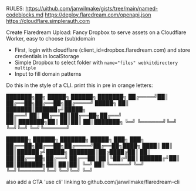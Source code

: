 RULES:
https://uithub.com/janwilmake/gists/tree/main/named-codeblocks.md
https://deploy.flaredream.com/openapi.json
https://cloudflare.simplerauth.com

Create Flaredream Upload: Fancy Dropbox to serve assets on a Cloudflare Worker, easy to choose (sub)domain

- First, login with cloudflare (client_id=dropbox.flaredream.com) and store credentials in localStorage
- Simple Dropbox to select folder with `name="files" webkitdirectory multiple`
- Input to fill domain patterns

Do this in the style of a CLI. print this in pre in orange letters:

███████╗██╗ █████╗ ██████╗ ███████╗
██╔════╝██║ ██╔══██╗██╔══██╗██╔════╝
█████╗ ██║ ███████║██████╔╝█████╗  
██╔══╝ ██║ ██╔══██║██╔══██╗██╔══╝  
██║ ███████╗██║ ██║██║ ██║███████╗
╚═╝ ╚══════╝╚═╝ ╚═╝╚═╝ ╚═╝╚══════╝

██████╗ ██████╗ ███████╗ █████╗ ███╗ ███╗
██╔══██╗██╔══██╗██╔════╝██╔══██╗████╗ ████║
██║ ██║██████╔╝█████╗ ███████║██╔████╔██║
██║ ██║██╔══██╗██╔══╝ ██╔══██║██║╚██╔╝██║
██████╔╝██║ ██║███████╗██║ ██║██║ ╚═╝ ██║
╚═════╝ ╚═╝ ╚═╝╚══════╝╚═╝ ╚═╝╚═╝ ╚═╝

also add a CTA 'use cli' linking to github.com/janwilmake/flaredream-cli
